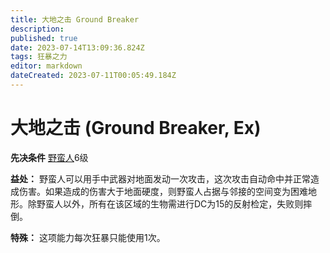 ```yaml
---
title: 大地之击 Ground Breaker
description: 
published: true
date: 2023-07-14T13:09:36.824Z
tags: 狂暴之力
editor: markdown
dateCreated: 2023-07-11T00:05:49.184Z
---
```


# 大地之击 (Ground Breaker, Ex)

**先决条件** [野蛮人](/野蛮人)6级

**益处：** 野蛮人可以用手中武器对地面发动一次攻击，这次攻击自动命中并正常造成伤害。如果造成的伤害大于地面硬度，则野蛮人占据与邻接的空间变为困难地形。除野蛮人以外，所有在该区域的生物需进行DC为15的反射检定，失败则摔倒。

**特殊：** 这项能力每次狂暴只能使用1次。
